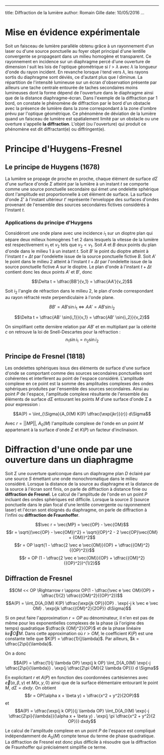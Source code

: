 
---
title: Diffraction de la lumière
author: Romain Gille
date: 10/05/2016
...

# Mise en évidence expérimentale

Soit un faisceau de lumière parallèle obtenu grâce à un rayonnement d'un
laser ou d'une source ponctuelle au foyer objet principal d'une lentille
convergente se propageant dans un milieu homogène et transparent.
Ce rayonnement en incidence sur un diaphragme percé d'une ouverture de
dimension $l$ suit les lois de l'optique géométrique si $l > \lambda$ avec
$\lambda$ la longueur d'onde du rayon incident. En revanche lorsque $l$ tend
vers $\lambda$, les rayons sortis du diaphragme sont déviés, ce d'autant plus
que $l$ diminue.
La répartition de l'intensité lumineuse sur un écran d'observation présente par
ailleurs une tache centrale entourée de taches secondaires moins lumineuses
dont la forme dépend de l'ouverture dans le diaphragme ainsi que de la distance
diaphragme-écran.
Dans l'exemple de la diffraction par $1$ bord, on constate le phénomène de
diffraction par le bord d'un obstacle avec la présence de lumière dans la zone
correspondant à la zone d'ombre prévu par l'optique géométrique.
Ce phénomène de déviation de la lumière quand un faisceau de lumière est
spatialement limité par un obstacle ou une overture s'appelle **la
diffraction**.
L'objet (ou l'ouverture) qui produit ce phénomène est dit diffractant(e) ou
diffringent(e).


# Principe d'Huygens-Fresnel

## Le principe de Huygens ($1678$)

La lumière se propage de proche en proche, chaque élément de surface $d\Sigma$
d'une surface d'onde $\Sigma$ atteint par la lumière à un instant $t$ se
comporte comme une source ponctuelle secondaire qui émet une ondelette
sphérique dont l'amplitude est proportionnelle à cet élément de surface.
La surface d'onde $\Sigma '$ à l'instant ultérieur $t'$ représente l'enveloppe
des surfaces d'ondes provenant de l'ensemble des sources secondaires fictives
considérés à l'instant $t$.


### Applications du principe d'Huygens

Considéront une onde plane avec une incidence $i_1$ sur un dioptre plan qui
sépare deux milieux homogènes $1$ et $2$ dans lesquels la vitesse de la lumière
est respectivement $v_1$ et $v_2$ tels que $v_2 < v_1$.
Soit $A$ et $B$ deux points du plan d'onde dans le milieu $1$ à un instant $t$.
Soit $B'$ le point du dioptre atteint à l'instant $t + \Delta t$ par
l'ondelette issue de la source ponctuelle fictive $B$.
Soit $A'$ le point dans le milieu $2$ atteint à l'instant $t + \Delta t$ par
l'ondelette issue de la source ponctuelle fictive $A$ sur le dioptre.
Le plan d'onde à l'instant $t + \Delta t$ contient donc les deux points $A'$ et
$B'$, donc

$$\Delta t = \dfrac{BB'}{v_1} = \dfrac{AA'}{v_2}$$

Soit $i_2$ l'angle de réfraction dans le milieu $2$, le plan d'onde
correspondant au rayon réfracté reste perpendiculaire à l'onde plane.

$$BB' = AB' \sin{i_1} \Leftrightarrow AA' = AB' \sin{i_2}$$

$$\Delta t = \dfrac{AB' \sin{i_1}}{v_1} = \dfrac{AB' \sin{i_2}}{v_2}$$

On simplifiant cette dernière relation par $AB'$ et en multipliant par la
célérité $c$ on retrouve la loi de Snell-Descartes pour la réfraction :
$$n_1 \sin{i_1} = n_2 \sin{i_2}$$


## Principe de Fresnel ($1818$)

Les ondelettes sphériques issus des éléments de surface d'une surface d'onde
se comportant comme des sources secondaires ponctuelles sont cohérentes et
interfèrent au point de l'espace considéré. L'amplitude complexe en ce point
est la somme des amplitudes complexes des ondes sphériques produites par
l'ensemble des sources secondaires. Ainsi au point $P$ de l'espace, l'amplitude
complexe résultante de l'ensemble des éléments de surface $d \Sigma$ entourant
les points $M$ d'une surface d'onde $\Sigma$ a pour expression :

$$A(P) = \iint_{\Sigma}{A_0(M) K(P) \dfrac{\exp{jkr}}{r}} d\Sigma$$

Avec $r = ||MP||$, $A_0(M)$ l'amplitude complexe de l'onde en un point $M$
appartenant à la surface d'onde $\Sigma$ et $K(P)$ un facteur d'inclinaison.


# Diffraction d'une onde par une ouverture dans un diaphragme

Soit $\Sigma$ une ouverture quelconque dans un diaphragme plan $D$ éclairé par
une source $S$ émettant une onde monochromatique dans le milieu considéré.
Lorsque la distance de la source au diaphragme et la distance de la source à
l'écran sont finis, on parle de diffraction à distance finie ou **diffraction
de Fresnel**.
Le calcul de l'amplitude de l'onde en un point $P$ incluant des ondes
sphériques est difficile.
Lorsque la source $S$ (source ponctuelle dans le plan focal d'une lentille
convergente ou rayonnement laser) et l'écran sont éloignés du diaphragme, on
parle de diffraction à l'infini ou **diffraction de Fraunhoffer**.

$$\vec r = \vec{MP} = \vec{OP} - \vec{OM}$$
$$r = \sqrt{(\vec{OP} - \vec{OM})^2} =
\sqrt{{OP}^2 - 2 \vec{OP}\vec{OM} + {OM}}^2$$
$$r = OP \sqrt{1 - \dfrac{2 \vec e \vec{OM}}{OP} + \dfrac{{OM}^2}{{OP}^2}}$$
$$r = OP (1 - \dfrac{2 \vec e \vec{OM}}{OP} + \dfrac{{OM}^2}{{OP}^2})^{1/2}$$


## Diffraction de Fresnel

$$OM << OP \Rightarrow
r \approx OP(1 - \dfrac{\vec e \vec OM}{OP} +
\dfrac{1}{2} \dfrac{{OM}^2}{{OP}^2})$$
$$A(P) = \iint_D{A_0(M) K(P) \dfrac{\exp{jk OP}}{OP} .
\exp{-j k \vec e \vec OM} . \exp{jk \dfrac{{OM}^2}{2OP}} d\Sigma}$$

Si on peut faire l'approximation $r = OP$ au dénominateur, il n'en est pas de
même pour les exponentielles complexes de la phase (à l'origine des temps)
quadratique $\dfrac{k {OM}^2}{OP}$ et de la phase linéaire $k \vec e \vec OM$.
Dans cette approximation où $r > OM$, le coefficient $K(P)$ est une constante
telle que $K(P) = \dfrac{1}{j\lambda}$.
Par ailleurs, $k = \dfrac{2\pi}{\lambda}$.

On a donc

$$A(P) = \dfrac{1}{j \lambda OP} \exp{j k OP} \iint_D{A_0(M)
\exp{-j \dfrac{2\pi}{\lambda}} . \exp{j \dfrac{2\pi OM}{2 \lambda OP}}}
d \Sigma$$

En explicitant $r$ et $A(P)$ en fonction des coordonnées cartésiennes avec
$\vec e(\alpha, \beta, \gamma)$ et $M(x, y, 0)$ ainsi que de la surface
élémentaire entourant le point $M$, $d\Sigma = dxdy$.
On obtient
$$r = OP(\alpha x + \beta y) + \dfrac{x^2 + y^2}{2OP}$$
et
$$A(P) = \dfrac{\exp{j k OP}}{j \lambda OP}
\iint_D{A_0(M) \exp{-j \dfrac{2\pi}{\lambda}}(\alpha x + \beta y) .
\exp{j \pi \dfrac{x^2 + y^2}{2 OP}}} dxdy$$

Le calcul de l'amplitude complexe en un point $P$ de l'espace est compliqué
indépendamment de $A_0(M)$ compte tenue du terme de phase quadratique.
La diffraction de Fresnel est donc plus difficile à résoudre que la diffraction
de Fraunhoffer qui précisément simplifie ce terme.
